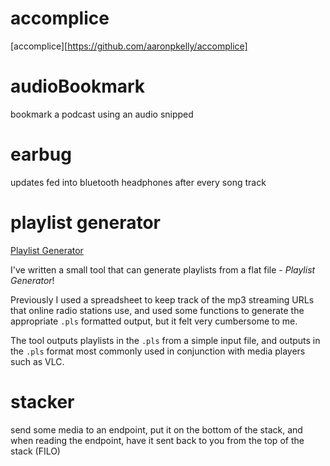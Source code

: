 # accomplice
[accomplice][https://github.com/aaronpkelly/accomplice]

# audioBookmark
bookmark a podcast using an audio snipped

# earbug
updates fed into bluetooth headphones after every song track



# playlist generator
[Playlist Generator](https://www.github.com/aaronpkelly/playlistGenerator)

I've written a small tool that can generate playlists from a flat file -
*Playlist Generator*!

Previously I used a spreadsheet to keep track of the mp3 streaming URLs that
online radio stations use, and used some functions to generate the appropriate
`.pls` formatted output, but it felt very cumbersome to me.

The tool outputs playlists in the `.pls` from a simple input file, and outputs
in the `.pls` format most commonly used in conjunction with media players such
as VLC.

# stacker
send some media to an endpoint, put it on the bottom of the stack, and when
reading the endpoint, have it sent back to you from the top of the stack
(FILO)
